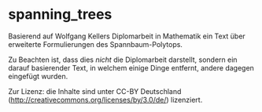 spanning_trees
==============

Basierend auf Wolfgang Kellers Diplomarbeit in Mathematik ein Text über erweiterte Formulierungen des Spannbaum-Polytops.

Zu Beachten ist, dass dies *nicht* die Diplomarbeit darstellt, sondern ein darauf basierender Text, in welchem einige Dinge entfernt, andere dagegen eingefügt wurden.

Zur Lizenz: die Inhalte sind unter CC-BY Deutschland (http://creativecommons.org/licenses/by/3.0/de/) lizenziert.